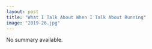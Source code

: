 ```yaml
---
layout: post
title: "What I Talk About When I Talk About Running"
image: "2019-26.jpg"
---
```


No summary available.